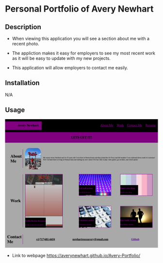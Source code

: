 # Personal Portfolio of Avery Newhart

## Description

- When viewing this application you will see a section about me with a recent photo.

- The appliction makes it easy for employers to see my most recent work as it will be easy to update with my new projects.

- This application will allow employers to contact me easily.

## Installation

N/A

## Usage

![screenshot of website](./assets/images/newSSnet.png)

- Link to webpage https://averynewhart.github.io/Avery-Portfolio/
